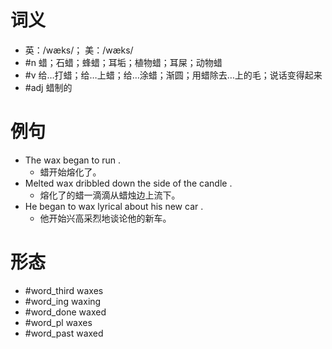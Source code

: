 # 词义
- 英：/wæks/； 美：/wæks/
- #n 蜡；石蜡；蜂蜡；耳垢；植物蜡；耳屎；动物蜡
- #v 给…打蜡；给…上蜡；给…涂蜡；渐圆；用蜡除去…上的毛；说话变得起来
- #adj 蜡制的
# 例句
- The wax began to run .
	- 蜡开始熔化了。
- Melted wax dribbled down the side of the candle .
	- 熔化了的蜡一滴滴从蜡烛边上流下。
- He began to wax lyrical about his new car .
	- 他开始兴高采烈地谈论他的新车。
# 形态
- #word_third waxes
- #word_ing waxing
- #word_done waxed
- #word_pl waxes
- #word_past waxed

